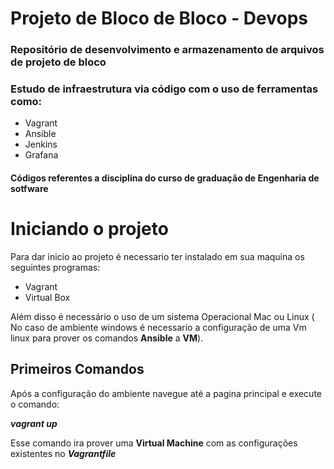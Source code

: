 # Projeto de Bloco de Bloco - Devops

### Repositório de desenvolvimento e armazenamento de arquivos de projeto de bloco
### Estudo de infraestrutura via código com o uso de ferramentas como:

* Vagrant
* Ansible
* Jenkins
* Grafana

#### Códigos referentes a disciplina do curso de graduação de Engenharia de sotfware



# Iniciando o projeto

Para dar inicio ao projeto é necessario ter instalado em sua maquina os seguintes programas:
* Vagrant
* Virtual Box

Além disso é necessário o uso de um sistema Operacional Mac ou Linux ( No caso de ambiente windows é necessario a configuração de uma Vm linux para prover os comandos **Ansible** a **VM**).

## Primeiros Comandos

Após a configuração do ambiente navegue até a pagina principal e execute o comando: 

***vagrant up***

Esse comando ira prover uma **Virtual Machine** com as configurações existentes no ***Vagrantfile***

